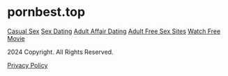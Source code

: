   
  

pornbest.top
============

[Casual Sex](https://iocas-wxm.com/pornbest.top?feedid=f1b1ef70-83ba-11ee-8719-0af22b0bf86b&cpm=5&keywords=Casual+Sex&fallbackUrl=http%3A%2F%2Fifdnzact.com%2F%3Fdn%3Dpornbest.top%26pid%3D9PO755G95) [Sex Dating](https://iocas-wxm.com/pornbest.top?feedid=f1b1ef70-83ba-11ee-8719-0af22b0bf86b&cpm=5&keywords=Sex+Dating&fallbackUrl=http%3A%2F%2Fifdnzact.com%2F%3Fdn%3Dpornbest.top%26pid%3D9PO755G95) [Adult Affair Dating](https://iocas-wxm.com/pornbest.top?feedid=f1b1ef70-83ba-11ee-8719-0af22b0bf86b&cpm=5&keywords=Adult+Affair+Dating&fallbackUrl=http%3A%2F%2Fifdnzact.com%2F%3Fdn%3Dpornbest.top%26pid%3D9PO755G95) [Adult Free Sex Sites](https://iocas-wxm.com/pornbest.top?feedid=f1b1ef70-83ba-11ee-8719-0af22b0bf86b&cpm=5&keywords=Adult+Free+Sex+Sites&fallbackUrl=http%3A%2F%2Fifdnzact.com%2F%3Fdn%3Dpornbest.top%26pid%3D9PO755G95) [Watch Free Movie](https://iocas-wxm.com/pornbest.top?feedid=f1b1ef70-83ba-11ee-8719-0af22b0bf86b&cpm=5&keywords=Watch+Free+Movie&fallbackUrl=http%3A%2F%2Fifdnzact.com%2F%3Fdn%3Dpornbest.top%26pid%3D9PO755G95)

2024 Copyright. All Rights Reserved.  
  
[Privacy Policy](javascript:void(0);)